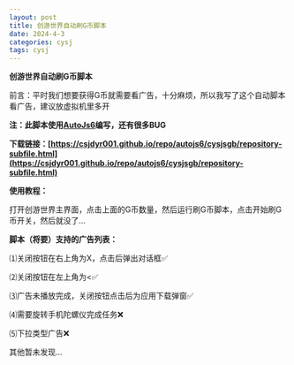 ```yaml
---
layout: post
title: 创游世界自动刷G币脚本
date: 2024-4-3
categories: cysj
tags: cysj
---
```


**创游世界自动刷G币脚本**

前言：平时我们想要获得G币就需要看广告，十分麻烦，所以我写了这个自动脚本看广告，建议放虚拟机里多开

**注：此脚本使用[AutoJs6](https://github.com/SuperMonster003/AutoJs6)编写，还有很多BUG**

**下载链接：[https://csjdyr001.github.io/repo/autojs6/cysjsgb/repository-subfile.html](https://csjdyr001.github.io/repo/autojs6/cysjsgb/repository-subfile.html)**

**使用教程：**

打开创游世界主界面，点击上面的G币数量，然后运行刷G币脚本，点击开始刷G币开关，然后就没了…

**脚本（将要）支持的广告列表：**

⑴关闭按钮在右上角为X，点击后弹出对话框✅️

⑵关闭按钮在左上角为<✅️

⑶广告未播放完成，关闭按钮点击后为应用下载弹窗✅️

⑷需要旋转手机陀螺仪完成任务❌

⑸下拉类型广告❌

其他暂未发现…